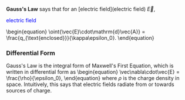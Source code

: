 **Gauss's Law** says that for an [electric field](electric field) $\vec{E}$,

<span style="color: blue">electric field</span>

\begin{equation}
\oint{\vec{E}\cdot\mathrm{d}\vec{A}} = \frac{q_{\text{enclosed}}}{\kappa\epsilon_0}.
\end{equation}

### Differential Form

Gauss's Law is the integral form of Maxwell's First Equation, which is written in differential form as
\begin{equation}
\vec\nabla\cdot\vec{E} = \frac{\rho}{\epsilon_0},
\end{equation}
where $\rho$ is the charge density in space. Intuitively, this says that electric fields radiate from or towards sources of charge.